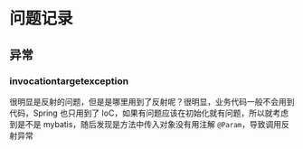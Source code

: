 # 问题记录

## 异常

### invocationtargetexception

很明显是反射的问题，但是是哪里用到了反射呢？很明显，业务代码一般不会用到代码，Spring 也只用到了 IoC，如果有问题应该在初始化就有问题，所以就考虑到是不是 mybatis，随后发现是方法中传入对象没有用注解 `@Param`，导致调用反射异常